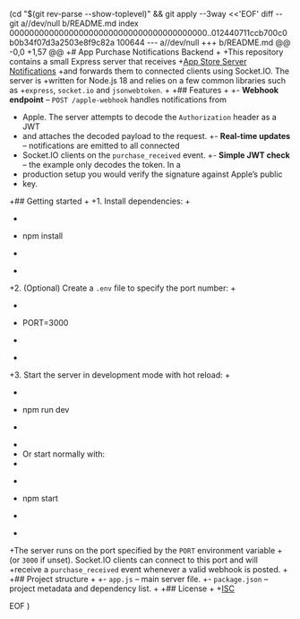  (cd "$(git rev-parse --show-toplevel)" && git apply --3way <<'EOF' 
diff --git a//dev/null b/README.md
index 0000000000000000000000000000000000000000..012440711ccb700c0b0b34f07d3a2503e8f9c82a 100644
--- a//dev/null
+++ b/README.md
@@ -0,0 +1,57 @@
+# App Purchase Notifications Backend
+
+This repository contains a small Express server that receives
+[App Store Server Notifications](https://developer.apple.com/documentation/appstoreservernotifications)
+and forwards them to connected clients using Socket.IO. The server is
+written for Node.js 18 and relies on a few common libraries such as
+`express`, `socket.io` and `jsonwebtoken`.
+
+## Features
+
+- **Webhook endpoint** – `POST /apple-webhook` handles notifications from
+  Apple. The server attempts to decode the `Authorization` header as a JWT
+  and attaches the decoded payload to the request.
+- **Real-time updates** – notifications are emitted to all connected
+  Socket.IO clients on the `purchase_received` event.
+- **Simple JWT check** – the example only decodes the token. In a
+  production setup you would verify the signature against Apple’s public
+  key.

+## Getting started
+
+1. Install dependencies:
+
+   ```bash
+   npm install
+   ```
+
+2. (Optional) Create a `.env` file to specify the port number:
+
+   ```ini
+   PORT=3000
+   ```
+
+3. Start the server in development mode with hot reload:
+
+   ```bash
+   npm run dev
+   ```
+
+   Or start normally with:
+
+   ```bash
+   npm start
+   ```
+
+The server runs on the port specified by the `PORT` environment variable
+(or `3000` if unset). Socket.IO clients can connect to this port and will
+receive a `purchase_received` event whenever a valid webhook is posted.
+
+## Project structure
+
+- `app.js` – main server file.
+- `package.json` – project metadata and dependency list.
+
+## License
+
+[ISC](LICENSE)
 
EOF
)
